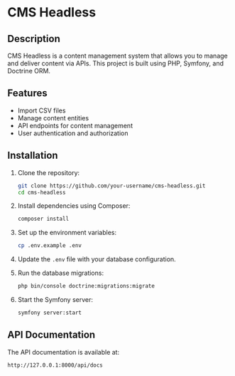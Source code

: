 # CMS Headless

## Description

CMS Headless is a content management system that allows you to manage and deliver content via APIs. This project is built using PHP, Symfony, and Doctrine ORM.

## Features

- Import CSV files
- Manage content entities
- API endpoints for content management
- User authentication and authorization

## Installation

1. Clone the repository:
    ```bash
    git clone https://github.com/your-username/cms-headless.git
    cd cms-headless
    ```

2. Install dependencies using Composer:
    ```bash
    composer install
    ```

3. Set up the environment variables:
    ```bash
    cp .env.example .env
    ```

4. Update the `.env` file with your database configuration.

5. Run the database migrations:
    ```bash
    php bin/console doctrine:migrations:migrate
    ```

6. Start the Symfony server:
    ```bash
    symfony server:start
    ```

## API Documentation

The API documentation is available at:
  ```bash
  http://127.0.0.1:8000/api/docs
  ```
